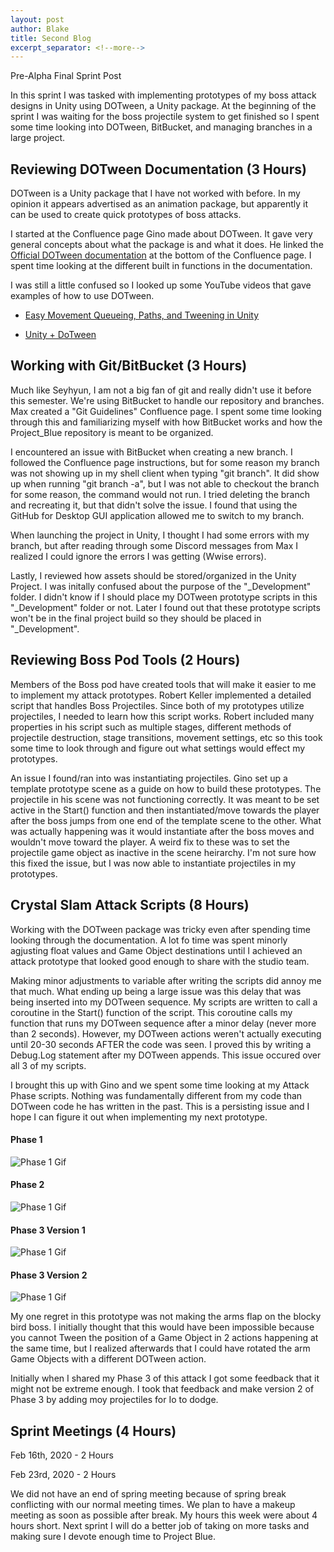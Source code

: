 ```yaml
---
layout: post
author: Blake
title: Second Blog
excerpt_separator: <!--more-->
---
```

Pre-Alpha Final Sprint Post

<!--more-->

In this sprint I was tasked with implementing prototypes of my boss attack designs in Unity using DOTween, a Unity package. At the beginning of the sprint I was waiting for the boss projectile system to get finished so I spent some time looking into DOTween, BitBucket, and managing branches in a large project. 

## Reviewing DOTween Documentation (3 Hours)

DOTween is a Unity package that I have not worked with before. In my opinion it appears advertised as an animation package, but apparently it can be used to create quick prototypes of boss attacks.

I started at the Confluence page Gino made about DOTween. It gave very general concepts about what the package is and what it does. He linked the [Official DOTween documentation](http://dotween.demigiant.com/documentation.php) at the bottom of the Confluence page. I spent time looking at the different built in functions in the documentation.

I was still a little confused so I looked up some YouTube videos that gave examples of how to use DOTween.

- [Easy Movement Queueing, Paths, and Tweening in Unity](https://www.youtube.com/watch?v=PLFQp0TvsK0)

- [Unity + DoTween](https://www.youtube.com/watch?v=uRXm3UscUJM&t=3s)

## Working with Git/BitBucket (3 Hours)

Much like Seyhyun, I am not a big fan of git and really didn't use it before this semester. We're using BitBucket to handle our repository and branches. Max created a "Git Guidelines" Confluence page. I spent some time looking through this and familiarizing myself with how BitBucket works and how the Project_Blue repository is meant to be organized.

I encountered an issue with BitBucket when creating a new branch. I followed the Confluence page instructions, but for some reason my branch was not showing up in my shell client when typing "git branch". It did show up when running "git branch -a", but I was not able to checkout the branch for some reason, the command would not run. I tried deleting the branch and recreating it, but that didn't solve the issue. I found that using the GitHub for Desktop GUI application allowed me to switch to my branch. 

When launching the project in Unity, I thought I had some errors with my branch, but after reading through some Discord messages from Max I realized I could ignore the errors I was getting (Wwise errors).

Lastly, I reviewed how assets should be stored/organized in the Unity Project. I was initally confused about the purpose of the "_Development" folder. I didn't know if I should place my DOTween prototype scripts in this "_Development" folder or not. Later I found out that these prototype scripts won't be in the final project build so they should be placed in "_Development".

## Reviewing Boss Pod Tools (2 Hours)

Members of the Boss pod have created tools that will make it easier to me to implement my attack prototypes. Robert Keller implemented a detailed script that handles Boss Projectiles. Since both of my prototypes utilize projectiles, I needed to learn how this script works. Robert included many properties in his script such as multiple stages, different methods of projectile destruction, stage transitions, movement settings, etc so this took some time to look through and figure out what settings would effect my prototypes. 

An issue I found/ran into was instantiating projectiles. Gino set up a template prototype scene as a guide on how to build these prototypes. The projectile in his scene was not functioning correctly. It was meant to be set active in the Start() function and then instantiated/move towards the player after the boss jumps from one end of the template scene to the other. What was actually happening was it would instantiate after the boss moves and wouldn't move toward the player. A weird fix to these was to set the projectile game object as inactive in the scene heirarchy. I'm not sure how this fixed the issue, but I was now able to instantiate projectiles in my prototypes.

## Crystal Slam Attack Scripts (8 Hours)

Working with the DOTween package was tricky even after spending time looking through the documentation. A lot fo time was spent minorly agjusting float values and Game Object destinations until I achieved an attack prototype that looked good enough to share with the studio team. 

Making minor adjustments to variable after writing the scripts did annoy me that much. What ending up being a large issue was this delay that was being inserted into my DOTween sequence. My scripts are written to call a coroutine in the Start() function of the script. This coroutine calls my function that runs my DOTween sequence after a minor delay (never more than 2 seconds). However, my DOTween actions weren't actually executing until 20-30 seconds AFTER the code was seen. I proved this by writing a Debug.Log statement after my DOTween appends. This issue occured over all 3 of my scripts.

I brought this up with Gino and we spent some time looking at my Attack Phase scripts. Nothing was fundamentally different from my code than DOTween code he has written in the past. This is a persisting issue and I hope I can figure it out when implementing my next prototype. 

#### Phase 1

![Phase 1 Gif](/WSoft-Dev-Blog/images/crystal-slam-phase1.gif)

#### Phase 2

![Phase 1 Gif](/WSoft-Dev-Blog/images/crystal-slam-phase2.gif)

#### Phase 3 Version 1

![Phase 1 Gif](/WSoft-Dev-Blog/images/crystal-slam-phase3.gif)

#### Phase 3 Version 2

![Phase 1 Gif](/WSoft-Dev-Blog/images/crystal-slam-phase3-2.0.gif)

My one regret in this prototype was not making the arms flap on the blocky bird boss. I initially thought that this would have been impossible because you cannot Tween the position of a Game Object in 2 actions happening at the same time, but I realized afterwards that I could have rotated the arm Game Objects with a different DOTween action.

Initially when I shared my Phase 3 of this attack I got some feedback that it might not be extreme enough. I took that feedback and make version 2 of Phase 3 by adding moy projectiles for Io to dodge.

## Sprint Meetings (4 Hours)
<!--(4 Hours)-->

Feb 16th, 2020 - 2 Hours

Feb 23rd, 2020 - 2 Hours

We did not have an end of spring meeting because of spring break conflicting with our normal meeting times. We plan to have a makeup meeting as soon as possible after break. My hours this week were about 4 hours short. Next sprint I will do a better job of taking on more tasks and making sure I devote enough time to Project Blue. 